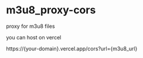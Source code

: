 # m3u8_proxy-cors
proxy for m3u8 files


you can host on vercel

https://{your-domain}.vercel.app/cors?url={m3u8_url}

